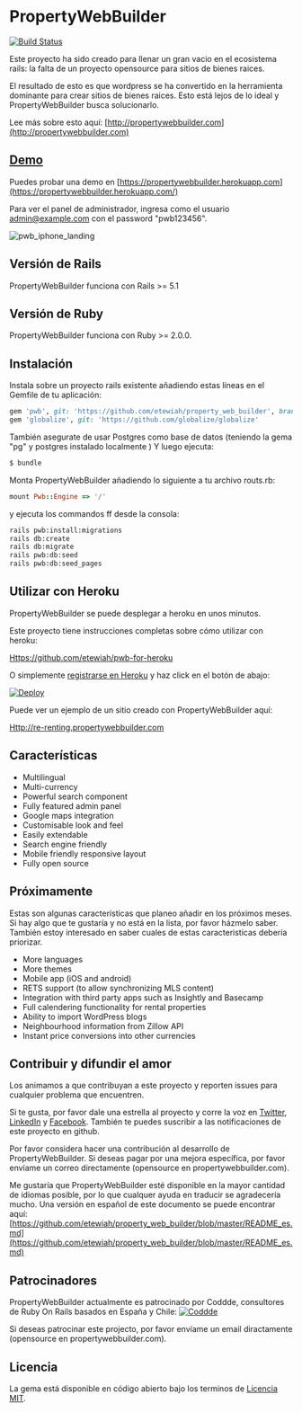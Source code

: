 # PropertyWebBuilder

[![Build Status](https://api.travis-ci.org/etewiah/property_web_builder.svg?branch=master)](https://api.travis-ci.org/etewiah/property_web_builder)

Este proyecto ha sido creado para llenar un gran vacio en el ecosistema rails: la falta de un proyecto opensource para sitios de bienes raices.

El resultado de esto es que wordpress se ha convertido en la herramienta dominante para crear sitios de bienes raices. Esto está lejos de lo ideal y PropertyWebBuilder busca solucionarlo.

Lee más sobre esto aquí: [http://propertywebbuilder.com](http://propertywebbuilder.com)

## [Demo](https://propertywebbuilder.herokuapp.com/)

Puedes probar una demo en [https://propertywebbuilder.herokuapp.com](https://propertywebbuilder.herokuapp.com/)

Para ver el panel de administrador, ingresa como el usuario admin@example.com con el password "pwb123456".

![pwb_iphone_landing](https://cloud.githubusercontent.com/assets/1741198/22990222/bfec0168-f3b8-11e6-89df-b950c4979970.png)

## Versión de Rails

PropertyWebBuilder funciona con Rails >= 5.1

## Versión de Ruby

PropertyWebBuilder funciona con Ruby >= 2.0.0.


## Instalación

Instala sobre un proyecto rails existente añadiendo estas líneas en el Gemfile de tu aplicación:

```ruby
gem 'pwb', git: 'https://github.com/etewiah/property_web_builder', branch: 'master'
gem 'globalize', git: 'https://github.com/globalize/globalize'
```

También asegurate de usar Postgres como base de datos (teniendo la gema "pg" y postgres instalado localmente )
Y luego ejecuta:
```bash
$ bundle
```
Monta PropertyWebBuilder añadiendo lo siguiente a tu archivo routs.rb:
```ruby
mount Pwb::Engine => '/'
```

y ejecuta los commandos ff desde la consola:
```bash
rails pwb:install:migrations
rails db:create
rails db:migrate
rails pwb:db:seed
rails pwb:db:seed_pages
```


## Utilizar con Heroku

PropertyWebBuilder se puede desplegar a heroku en unos minutos.

Este proyecto tiene instrucciones completas sobre cómo utilizar con heroku:

[Https://github.com/etewiah/pwb-for-heroku](https://github.com/etewiah/pwb-for-heroku)

O simplemente [registrarse en Heroku](https://signup.heroku.com/identity) y haz click en el botón de abajo:

[![Deploy](https://www.herokucdn.com/deploy/button.svg)](https://heroku.com/deploy?template=https://github.com/etewiah/pwb-for-heroku)

Puede ver un ejemplo de un sitio creado con PropertyWebBuilder aquí:

[Http://re-renting.propertywebbuilder.com](http://re-renting.com)

## Características

* Multilingual
* Multi-currency
* Powerful search component
* Fully featured admin panel
* Google maps integration
* Customisable look and feel
* Easily extendable
* Search engine friendly
* Mobile friendly responsive layout
* Fully open source

## Próximamente

Estas son algunas características que planeo añadir en los próximos meses. Si hay algo que te gustaría y no está en la lista, por favor házmelo saber. También estoy interesado en saber cuales de estas caracteristicas debería priorizar.

* More languages
* More themes
* Mobile app (iOS and android)
* RETS support (to allow synchronizing MLS content)
* Integration with third party apps such as Insightly and Basecamp
* Full calendering functionality for rental properties
* Ability to import WordPress blogs
* Neighbourhood information from Zillow API
* Instant price conversions into other currencies

## Contribuir y difundir el amor
Los animamos a que contribuyan a este proyecto y reporten issues para cualquier problema que encuentren.

Si te gusta, por favor dale una estrella al proyecto y corre la voz en [Twitter](https://twitter.com/prptywebbuilder), [LinkedIn](https://www.linkedin.com/company/propertywebbuilder) y [Facebook](https://www.facebook.com/propertywebbuilder).  También te puedes suscribir a las notificaciones de este proyecto en github.

Por favor considera hacer una contribución al desarrollo de PropertyWebBuilder. Si deseas pagar por una mejora específica, por favor envíame un correo directamente (opensource en propertywebbuilder.com).

Me gustaría que PropertyWebBuilder esté disponible en la mayor cantidad de idiomas posible, por lo que cualquer ayuda en traducir se agradecería mucho. Una versión en español de este documento se puede encontrar aquí:
[https://github.com/etewiah/property_web_builder/blob/master/README_es.md](https://github.com/etewiah/property_web_builder/blob/master/README_es.md)


## Patrocinadores

PropertyWebBuilder actualmente es patrocinado por Coddde, consultores de Ruby On Rails basados en España y Chile:
<a href="http://coddde.com/en/" rel="Coddde">
![Coddde](http://coddde.com/wp-content/uploads/2017/01/coddde_logo.png)
</a>

Si deseas patrocinar este projecto, por favor envíame un email diractamente (opensource en propertywebbuilder.com).


## Licencia
La gema está disponible en código abierto bajo los terminos de [Licencia MIT](http://opensource.org/licenses/MIT).
